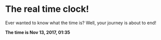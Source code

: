 # The real time clock!

Ever wanted to know what the time is? Well, your journey is about to end!

**The time is Nov 13, 2017, 01:35**